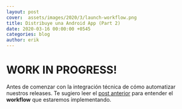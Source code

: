 ```yaml
---
layout: post
cover:  assets/images/2020/3/launch-workflow.png
title: Distribuye una Android App (Part 2)
date: 2020-03-16 00:00:00 +0545
categories: blog
author: erik
---
```


# WORK IN PROGRESS!

Antes de comenzar con la integración técnica de cómo automatizar nuestros releases. Te sugiero leer el [post anterior](https://erikjhordan-rey.github.io/blog/2020/03/15/ANDROID-automate-deploy-and-test-android-apps.html) para entender el **workflow** que estaremos implementando. 

